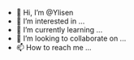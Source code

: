 - 👋 Hi, I’m @Ylisen
- 👀 I’m interested in ...
- 🌱 I’m currently learning ...
- 💞️ I’m looking to collaborate on ...
- 📫 How to reach me ...

<!---
Ylisen/Ylisen is a ✨ special ✨ repository because its `README.md` (this file) appears on your GitHub profile.
You can click the Preview link to take a look at your changes.
--->
